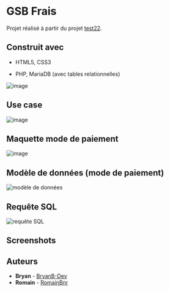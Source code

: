 # GSB Frais

Projet réalisé à partir du projet [test22](https://github.com/olivierdupeyrat/test22).

## Construit avec

* HTML5, CSS3

* PHP, MariaDB (avec tables relationnelles)

![image](https://user-images.githubusercontent.com/114593798/213269354-754d1ffc-08e8-45ee-a25b-62a57e2285ca.png)

## Use case

![image](https://user-images.githubusercontent.com/114593798/213725515-55e0ad16-d0ff-4805-b3ae-4cf8297a10c9.png)

## Maquette mode de paiement

![image](https://user-images.githubusercontent.com/118251884/215982076-cd9ce0d9-c1c7-4466-b50d-1866672e63da.jpg)

## Modèle de données (mode de paiement)

![modèle de données](https://user-images.githubusercontent.com/118251884/215981614-573e89d0-4c47-4184-8ac3-21a32aa7da71.png)

## Requête SQL 

![requête SQL](https://user-images.githubusercontent.com/118251884/215981719-cdafe6e2-a6f5-41e8-8272-bcabf9111afc.png)

## Screenshots

## Auteurs

* **Bryan** - [BryanB-Dev](https://github.com/BryanB-Dev)
* **Romain** - [RomainBnr](https://github.com/RomainBnr)




